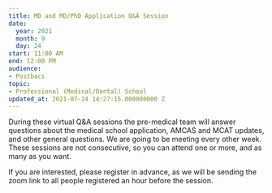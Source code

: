 ```yaml
---
title: MD and MD/PhD Application Q&A Session
date:
  year: 2021
  month: 9
  day: 24
start: 11:00 AM
end: 12:00 PM
audience:
- Postbacs
topic:
- Professional (Medical/Dental) School
updated_at: 2021-07-24 14:27:15.000000000 Z
---
```

<span>During these virtual Q&amp;A sessions the pre-medical team will
answer questions about the medical school application, AMCAS and MCAT
updates, and other general questions. We are going to be meeting every
other week. These sessions are not consecutive, so you can attend one or
more, and as many as you want. </span>


<span>If you are interested, please register in advance, as we will be
sending the zoom link to all people registered an hour before the
session. </span>


 
